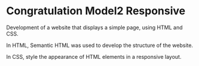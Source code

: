 # Congratulation Model2 Responsive

Development of a website that displays a simple page, using HTML and CSS.

In HTML, Semantic HTML was used to develop the structure of the website.

In CSS, style the appearance of HTML elements in a responsive layout.
